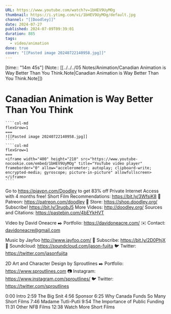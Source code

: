 ```yaml
---
URL: https://www.youtube.com/watch?v=1bHEV9UyMOg
thumbnail: https://i.ytimg.com/vi/1bHEV9UyMOg/default.jpg
channel: "[[Doodley]]"
date: 2024-07-27
published: 2024-07-09T09:39:01
duration: 885
tags:
  - video/animation
done: true
cover: "[[Pasted image 20240722140958.jpg]]"
---
```

[time:: "14m 45s"]
(Note:: [[../../../05 Notes/Animation/Canadian Animation is Way Better Than You Think.Note|Canadian Animation is Way Better Than You Think.Note]])
# Canadian Animation is Way Better Than You Think
`````col
````col-md
flexGrow=1
===
![[Pasted image 20240722140958.jpg]]
````
````col-md
flexGrow=1
===
<iframe width="400" height="210" src="https://www.youtube-nocookie.com/embed/1bHEV9UyMOg" title="YouTube video player" frameborder="0" allow="accelerometer; autoplay; clipboard-write; encrypted-media; gyroscope; picture-in-picture" allowfullscreen></iframe>
````
`````
Go to https://piavpn.com/Doodley to get 83% off Private Internet Access with 4 months free!
Short Film Recommendations: https://bit.ly/3WfsiK8
🤍 Patreon: https://patreon.com/doodley 🤍
Store: https://shop.doodley.org/
Subscribe!  https://bit.ly/3rugbJ5 
More Videos: http://doodley.org/
Sources and Citations: https://pastebin.com/4bEYkHVT

Video by David Oneacre
✒️ Portfolio: https://davidoneacre.com/
✉️ Contact: davidoneacre@gmail.com

Music by Jayfoo
http://www.jayfoo.com/
📼  Subscribe: https://bit.ly/2D0PhjX
🎵 Soundcloud: https://soundcloud.com/jason-fujita
🐦 Twitter: https://twitter.com/jasonfujita

2D Art and Character Design by Sproutlines
✒️ Portfolio: https://www.sproutlines.com
📷 Instagram: https://www.instagram.com/sproutlines/
🐦 Twitter: https://twitter.com/sproutlines

0:00 Intro
2:59 The Big Snit
4:56 Sponsor
6:25 Why Canada Funds So Many Short Films
7:46 Madame Tutli-Putli
9:54 The Importance of Public Funding
11:31 Other NFB Films
12:38 Watch More Short Films

